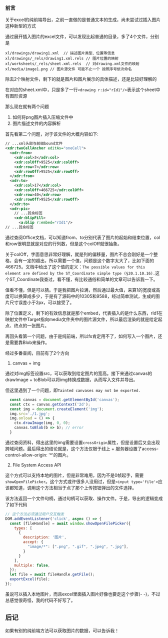 ### 前言
关于excel的纯前端导出，之前一直做的是普通文本的生成，尚未尝试过插入图片这种新型的方式

通过展开插入图片的excel文件，可以发现比起普通的目录，多了4个文件，分别是
```
xl/drawings/drawing1.xml  // 描述图片类型、位置等信息
xl/drawings/_rels/drawing1.xml.rels // 图片位置的映射
xl/worksheets/_rels/sheet.xml.rels  // 对drawing.xml文件的映射
xl/media/image1.png // 图片源文件 可能不止一个 按照序号依次命名
```
除去2个映射文件，剩下的就是图片和图片展示的具体描述，还是比较好理解的

在对应的sheet.xml中，只是多了一行``<drawing r:id="rId1"/>``表示这个sheet中有图形资源

那么现在就有两个问题

1. 如何将png图片插入压缩文件中
2. 图片描述文件的内容解析

首先看第二个问题，对于该文件的大概内容如下:
```xml
// ...xml头部与前缀bound文件
<xdr:twoCellAnchor editAs="oneCell">
  <xdr:from>
    <xdr:col>3</xdr:col>
    <xdr:colOff>9525</xdr:colOff>
    <xdr:row>7</xdr:row>
    <xdr:rowOff>9525</xdr:rowOff>
  </xdr:from>
  <xdr:to>
    <xdr:col>17</xdr:col>
    <xdr:colOff>466725</xdr:colOff>
    <xdr:row>40</xdr:row>
    <xdr:rowOff>9525</xdr:rowOff>
  </xdr:to>
  <xdr:pic>
    // ...其余标签
    <xdr:blipFill>
      <a:blip r:embed="rId1"/>
// ...其余标签
```
通过查阅Office文档，可以知道from、to分别代表了图片的起始和结束位置，col和row很明显就是对应的行列数，但是这个colOff就很抽象。

关于colOff，字面意思非常好理解，就是列的偏移量，图片不总会刚好是一个整格，会有一定的超出，所以需要一个值，问题是这个数字太大了，比如下面的466725。文档中给出了这个值的定义：``The possible values for this element are defined by the ST_Coordinate simple type (§20.1.10.16).``这个ST_Coordinate我查过，看不懂，有比较通俗和简单的文章可以告诉我一下。

值看不懂，但是可以猜。于是我把图片拉满，然后通过最大值，来算1的宽度或高度可以换算成多少，于是有了源码中的10305和9588，经过简单测试，生成的图片尺寸误差小于2px，可以接受了。

除了位置定义，剩下的有效信息就是那个embed，代表插入的是什么东西，rId1在映射文件中Target指向media文件夹中的图片源文件，所以最后渲染的就是给定起点、终点的一张图片。

再回头看第一个问题，由于是纯前端，所以fs肯定用不了，如何写入一个图片，还是需要靠Blob来操作。

经过多番查阅，目前有了2个方向
1. canvas + img

通过对img标签设置src，可以获取到给定图片的宽高。接下来通过canvas的drawImage + toBlob可以将img转换成数据，从而写入文件并导出。

但这里遇到了一个问题，即``Tainted canvases may not be exported.``
```js
  const canvas = document.getElementById('canvas');
  const ctx = canvas.getContext('2d');
  const img = document.createElement('img');
  img.src='./1.jpg';
  img.onload = () => {
    ctx.drawImage(img, 0, 0);
    canvas.toBlob(b => b); // error
  } 
```
通过查阅资料，得出这里的img需要设置``crossOrigin``属性，但是设置后又会出现跨域问题。最后得出的结论就是，这个方法仅限于线上 + 服务器设置了access-control-allow-origin: '*'的图片。

2. File System Access API

这个方式可以支持本地的图片，但是非常难用，因为不是0帧起手，需要``showOpenFilePicker``。这个方式或许很多人没用过，但是``<input type='file'>``应该都知道，调用这个方法相当于点了那个上传按钮弹出的文件选择。

该方法返回一个文件句柄，通过句柄可以获取、操作文件。于是，导出的逻辑变成了如下代码
```js
// 这个方法必须通过用户交互触发
DOM.addEventListener('click', async () => {
  const [fileHandle] = await window.showOpenFilePicker({
    types: [
      {
        description: '图片',
        accept: {
          "image/*": [".png", ".gif", ".jpeg", ".jpg"],
        }
      }
    ],
    multiple: false,
  });
  let file = await fileHandle.getFile();
  exportExcel(file);
});
```
虽说可以插入本地图片，而且excel里面插入图片好像也要走这个步骤(- -)，不过总感觉很奇怪，我的代码不好写了。

## 后记

如果有别的纯前端方法可以获取图片的数据，可以告诉我！
